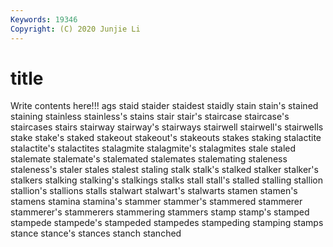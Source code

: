 ```yaml
---
Keywords: 19346
Copyright: (C) 2020 Junjie Li
---
```


# title

Write contents here!!!
ags 
staid 
staider
staidest 
staidly 
stain 
stain's 
stained 
staining 
stainless 
stainless's 
stains 
stair
stair's 
staircase 
staircase's 
staircases 
stairs 
stairway 
stairway's 
stairways 
stairwell 
stairwell's
stairwells 
stake 
stake's 
staked 
stakeout 
stakeout's 
stakeouts 
stakes 
staking 
stalactite
stalactite's 
stalactites 
stalagmite 
stalagmite's 
stalagmites 
stale 
staled 
stalemate 
stalemate's 
stalemated
stalemates 
stalemating 
staleness 
staleness's 
staler 
stales 
stalest 
staling 
stalk 
stalk's
stalked 
stalker 
stalker's 
stalkers 
stalking 
stalking's 
stalkings 
stalks 
stall 
stall's
stalled 
stalling 
stallion 
stallion's 
stallions 
stalls 
stalwart 
stalwart's 
stalwarts 
stamen
stamen's 
stamens 
stamina 
stamina's 
stammer 
stammer's 
stammered 
stammerer 
stammerer's 
stammerers
stammering 
stammers 
stamp 
stamp's 
stamped 
stampede 
stampede's 
stampeded 
stampedes 
stampeding
stamping 
stamps 
stance 
stance's 
stances 
stanch 
stanched 
